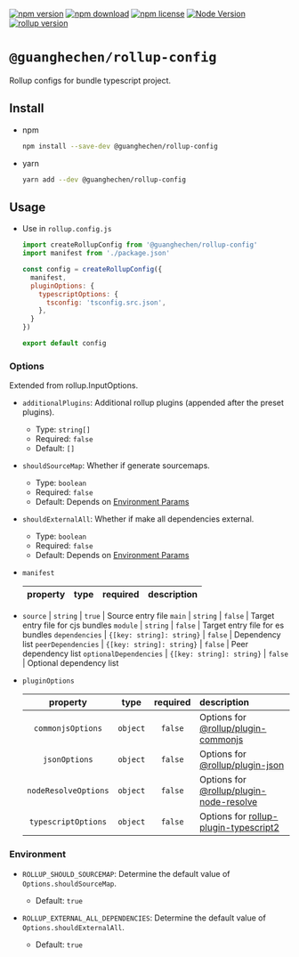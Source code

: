 [![npm version](https://img.shields.io/npm/v/@guanghechen/rollup-config.svg)](https://www.npmjs.com/package/@guanghechen/rollup-config)
[![npm download](https://img.shields.io/npm/dm/@guanghechen/rollup-config.svg)](https://www.npmjs.com/package/@guanghechen/rollup-config)
[![npm license](https://img.shields.io/npm/l/@guanghechen/rollup-config.svg)](https://www.npmjs.com/package/@guanghechen/rollup-config)
[![Node Version](https://img.shields.io/node/v/@guanghechen/rollup-config)](https://github.com/nodejs/node)
[![rollup version](https://img.shields.io/npm/dependency-version/@guanghechen/rollup-config/peer/rollup)](https://github.com/rollup/rollup)

# `@guanghechen/rollup-config`

Rollup configs for bundle typescript project.

## Install

* npm

  ```bash
  npm install --save-dev @guanghechen/rollup-config
  ```

* yarn

  ```bash
  yarn add --dev @guanghechen/rollup-config
  ```

## Usage

* Use in `rollup.config.js`

  ```javascript
  import createRollupConfig from '@guanghechen/rollup-config'
  import manifest from './package.json'

  const config = createRollupConfig({
    manifest,
    pluginOptions: {
      typescriptOptions: {
        tsconfig: 'tsconfig.src.json',
      },
    }
  })

  export default config
  ```

### Options

Extended from rollup.InputOptions.

* `additionalPlugins`: Additional rollup plugins (appended after the preset plugins).

  - Type: `string[]`
  - Required: `false`
  - Default: `[]`

* `shouldSourceMap`: Whether if generate sourcemaps.

  - Type: `boolean`
  - Required: `false`
  - Default: Depends on [Environment Params](#environment)

* `shouldExternalAll`: Whether if make all dependencies external.

  - Type: `boolean`
  - Required: `false`
  - Default: Depends on [Environment Params](#environment)

* `manifest`

   property               | type                      | required  | description
  :----------------------:|:-------------------------:|:---------:|:------------------------
-  `source`               | `string`                  | `true`    | Source entry file
   `main`                 | `string`                  | `false`   | Target entry file for cjs bundles
   `module`               | `string`                  | `false`   | Target entry file for es bundles
   `dependencies`         | `{[key: string]: string}` | `false`   | Dependency list
   `peerDependencies`     | `{[key: string]: string}` | `false`   | Peer dependency list
   `optionalDependencies` | `{[key: string]: string}` | `false`   | Optional dependency list


* `pluginOptions`

   property             | type      | required  | description
  :--------------------:|:---------:|:---------:|:------------------------
   `commonjsOptions`    | `object`  | `false`   | Options for [@rollup/plugin-commonjs][]
   `jsonOptions`        | `object`  | `false`   | Options for [@rollup/plugin-json][]
   `nodeResolveOptions` | `object`  | `false`   | Options for [@rollup/plugin-node-resolve][]
   `typescriptOptions`  | `object`  | `false`   | Options for [rollup-plugin-typescript2][]


[@rollup/plugin-commonjs]: https://github.com/rollup/plugins/tree/master/packages/commonjs#readme
[@rollup/plugin-json]: https://github.com/rollup/plugins/tree/master/packages/json#readme
[@rollup/plugin-node-resolve]: https://github.com/rollup/plugins/tree/master/packages/node-resolve#readme
[rollup-plugin-typescript2]: https://github.com/ezolenko/rollup-plugin-typescript2#readme


### Environment

  * `ROLLUP_SHOULD_SOURCEMAP`: Determine the default value of `Options.shouldSourceMap`.

    - Default: `true`

  * `ROLLUP_EXTERNAL_ALL_DEPENDENCIES`: Determine the default value of `Options.shouldExternalAll`.

    - Default: `true`
